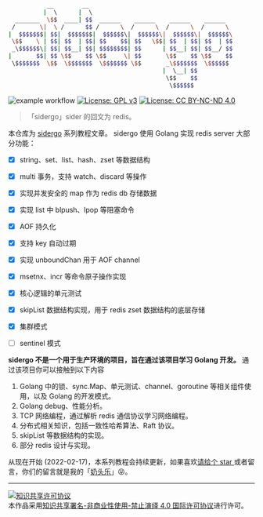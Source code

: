 ```bash
           __        __                                         
          |  \      |  \                                        
  _______  \$$  ____| $$  ______    ______    ______    ______  
 /       \|  \ /      $$ /      \  /      \  /      \  /      \ 
|  $$$$$$$| $$|  $$$$$$$|  $$$$$$\|  $$$$$$\|  $$$$$$\|  $$$$$$\
 \$$    \ | $$| $$  | $$| $$    $$| $$   \$$| $$  | $$| $$  | $$
 _\$$$$$$\| $$| $$__| $$| $$$$$$$$| $$      | $$__| $$| $$__/ $$
|       $$| $$ \$$    $$ \$$     \| $$       \$$    $$ \$$    $$
 \$$$$$$$  \$$  \$$$$$$$  \$$$$$$$ \$$       _\$$$$$$$  \$$$$$$ 
                                            |  \__| $$          
                                             \$$    $$          
                                              \$$$$$$      

```

![example workflow](https://github.com/chenjiayao/sidergo-posts/actions/workflows/master.yml/badge.svg)
[![License: GPL v3](https://img.shields.io/badge/License-GPL%20v3-brightgreen.svg)](https://www.gnu.org/licenses/gpl-3.0)
[![License: CC BY-NC-ND 4.0](https://img.shields.io/badge/License-CC%20BY--NC--ND%204.0-lightgrey.svg)](https://creativecommons.org/licenses/by-nc-nd/4.0/)

> 「sidergo」sider 的回文为 redis。

本仓库为 [sidergo](https://github.com/chenjiayao/sidergo) 系列教程文章。 sidergo 使用 Golang 实现 redis server 大部分功能：
- [x] string、set、list、hash、zset 等数据结构
- [x] multi 事务，支持 watch、discard 等操作
- [x] 实现并发安全的 map 作为 redis db 存储数据
- [x] 实现 list 中 blpush、lpop 等阻塞命令
- [x] AOF 持久化
- [x] 支持 key 自动过期 
- [x] 实现 unboundChan 用于 AOF channel
- [x] msetnx、incr 等命令原子操作实现
- [x] 核心逻辑的单元测试 
- [x] skipList 数据结构实现，用于 redis zset 数据结构的底层存储
- [x] 集群模式 
- [ ] sentinel 模式



**sidergo 不是一个用于生产环境的项目，旨在通过该项目学习 Golang 开发。** 通过该项目你可以接触到以下内容
1. Golang 中的锁、sync.Map、单元测试、channel、goroutine 等相关组件使用，以及 Golang 的开发模式。
2. Golang debug、性能分析。
3. TCP 网络编程，通过解析 redis 通信协议学习网络编程。
4. 分布式相关知识，包括一致性哈希算法、Raft 协议。
5. skipList 等数据结构的实现。
6. 部分 redis 设计与实现。

从现在开始 (2022-02-17)，本系列教程会持续更新，如果喜欢[请给个 star ](https://github.com/chenjiayao/sidergo)或者留言，你们的留言就是我的「[奶头乐](https://baike.baidu.com/item/%E5%A5%B6%E5%A4%B4%E4%B9%90%E7%90%86%E8%AE%BA/24573214)」😝。


---

<a rel="license" href="http://creativecommons.org/licenses/by-nc-nd/4.0/"><img alt="知识共享许可协议" style="border-width:0" src="https://i.creativecommons.org/l/by-nc-nd/4.0/88x31.png" /></a><br />本作品采用<a rel="license" href="http://creativecommons.org/licenses/by-nc-nd/4.0/">知识共享署名-非商业性使用-禁止演绎 4.0 国际许可协议</a>进行许可。

<Vssue/>
